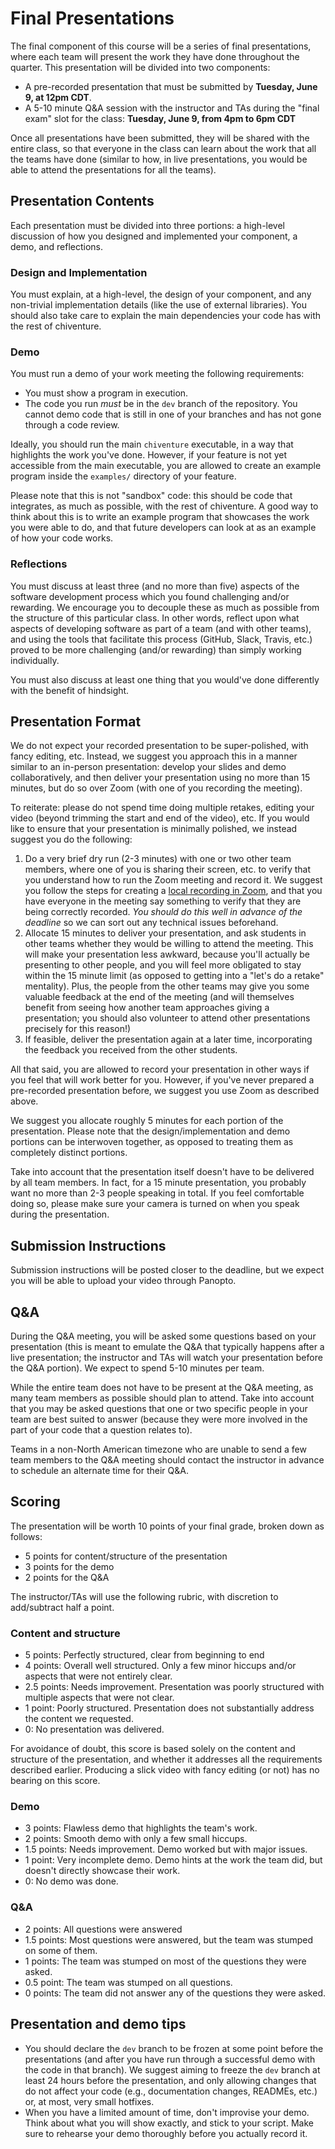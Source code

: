 # Final Presentations

The final component of this course will be a series of final presentations, where each team will present the work they have done throughout the quarter. This presentation will be divided into two components:

- A pre-recorded presentation that must be submitted by **Tuesday, June 9, at 12pm CDT**.
- A 5-10 minute Q&A session with the instructor and TAs during the "final exam" slot for the class: **Tuesday, June 9, from 4pm to 6pm CDT**

Once all presentations have been submitted, they will be shared with the entire class, so that everyone in the class can learn about the work that all the teams have done (similar to how, in live presentations, you would be able to attend the presentations for all the teams).

## Presentation Contents

Each presentation must be divided into three portions: a high-level discussion of how you designed and implemented your component, a demo, and reflections.

### Design and Implementation

You must explain, at a high-level, the design of your component, and any non-trivial implementation details (like the use of external libraries). You should also take care to explain the main dependencies your code has with the rest of chiventure.

### Demo

You must run a demo of your work meeting the following requirements:

- You must show a program in execution.
- The code you run *must* be in the `dev` branch of the repository. You cannot demo code that is still in one of your branches and has not gone through a code review.

Ideally, you should run the main `chiventure` executable, in a way that highlights the work you've done. However, if your feature is not yet accessible from the main executable, you are allowed to create an example program inside the `examples/` directory of your feature. 

Please note that this is not "sandbox" code: this should be code that integrates, as much as possible, with the rest of chiventure. A good way to think about this is to write an example program that showcases the work you were able to do, and that future developers can look at as an example of how your code works.

### Reflections

You must discuss at least three (and no more than five) aspects of the software development process which you found challenging and/or rewarding. We encourage you to decouple these as much as possible from the structure of this particular class. In other words, reflect upon what aspects of developing software as part of a team (and with other teams), and using the tools that facilitate this process (GitHub, Slack, Travis, etc.) proved to be more challenging (and/or rewarding) than simply working individually.

You must also discuss at least one thing that you would've done differently with the benefit of hindsight.

## Presentation Format

We do not expect your recorded presentation to be super-polished, with fancy editing, etc. Instead, we suggest you approach this in a manner similar to an in-person presentation: develop your slides and demo collaboratively, and then deliver your presentation using no more than 15 minutes, but do so over Zoom (with one of you recording the meeting).

To reiterate: please do not spend time doing multiple retakes, editing your video (beyond trimming the start and end of the video), etc. If you would like to ensure that your presentation is minimally polished, we instead suggest you do the following:

1. Do a very brief dry run (2-3 minutes) with one or two other team members, where one of you is sharing their screen, etc. to verify that you understand how to run the Zoom meeting and record it. We suggest you follow the steps for creating a [local recording in Zoom](https://support.zoom.us/hc/en-us/articles/201362473), and that you have everyone in the meeting say something to verify that they are being correctly recorded. *You should do this well in advance of the deadline* so we can sort out any technical issues beforehand.
2. Allocate 15 minutes to deliver your presentation, and ask students in other teams whether they would be willing to attend the meeting. This will make your presentation less awkward, because you'll actually be presenting to other people, and you will feel more obligated to stay within the 15 minute limit (as opposed to getting into a "let's do a retake" mentality). Plus, the people from the other teams may give you some valuable feedback at the end of the meeting (and will themselves benefit from seeing how another team approaches giving a presentation; you should also volunteer to attend other presentations precisely for this reason!)
3. If feasible, deliver the presentation again at a later time, incorporating the feedback you received from the other students.

All that said, you are allowed to record your presentation in other ways if you feel that will work better for you. However, if you've never prepared a pre-recorded presentation before, we suggest you use Zoom as described above.

We suggest you allocate roughly 5 minutes for each portion of the presentation. Please note that the design/implementation and demo portions can be interwoven together, as opposed to treating them as completely distinct portions.

Take into account that the presentation itself doesn't have to be delivered by all team members. In fact, for a 15 minute presentation, you probably want no more than 2-3 people speaking in total. If you feel comfortable doing so, please make sure your camera is turned on when you speak during the presentation. 

## Submission Instructions

Submission instructions will be posted closer to the deadline, but we expect you will be able to upload your video through Panopto.

## Q&A

During the Q&A meeting, you will be asked some questions based on your presentation (this is meant to emulate the Q&A that typically happens after a live presentation; the instructor and TAs will watch your presentation before the Q&A portion). We expect to spend 5-10 minutes per team.

While the entire team does not have to be present at the Q&A meeting, as many team members as possible should plan to attend. Take into account that you may be asked questions that one or two specific people in your team are best suited to answer (because they were more involved in the part of your code that a question relates to).

Teams in a non-North American timezone who are unable to send a few team members to the Q&A meeting should contact the instructor in advance to schedule an alternate time for their Q&A.

## Scoring

The presentation will be worth 10 points of your final grade, broken down as follows:
 
- 5 points for content/structure of the presentation
- 3 points for the demo
- 2 points for the Q&A
 
The instructor/TAs will use the following rubric, with discretion to add/subtract half a point.

### Content and structure

- 5 points: Perfectly structured, clear from beginning to end
- 4 points: Overall well structured. Only a few minor hiccups and/or aspects that were not entirely clear.
- 2.5 points: Needs improvement. Presentation was poorly structured with multiple aspects that were not clear.
- 1 point: Poorly structured. Presentation does not substantially address the content we requested.
- 0: No presentation was delivered.

For avoidance of doubt, this score is based solely on the content and structure of the presentation, and whether it addresses all the requirements described earlier. Producing a slick video with fancy editing (or not) has no bearing on this score.


### Demo

- 3 points: Flawless demo that highlights the team's work.
- 2 points: Smooth demo with only a few small hiccups.
- 1.5 points: Needs improvement. Demo worked but with major issues.
- 1 point: Very incomplete demo. Demo hints at the work the team did, but doesn't directly showcase their work.
- 0: No demo was done.

### Q&A

- 2 points: All questions were answered
- 1.5 points: Most questions were answered, but the team was stumped on some of them.
- 1 points: The team was stumped on most of the questions they were asked.
- 0.5 point: The team was stumped on all questions.
- 0 points: The team did not answer any of the questions they were asked.


## Presentation and demo tips

- You should declare the `dev` branch to be frozen at some point before the presentations (and after you have run through a successful demo with the code in that branch). We suggest aiming to freeze the `dev` branch at least 24 hours before the presentation, and only allowing changes that do not affect your code (e.g., documentation changes, READMEs, etc.) or, at most, very small hotfixes.
- When you have a limited amount of time, don't improvise your demo. Think about what you will show exactly, and stick to your script. Make sure to rehearse your demo thoroughly before you actually record it.


